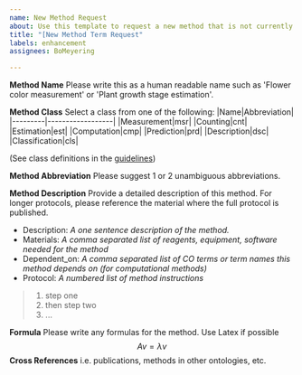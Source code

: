 ```yaml
---
name: New Method Request
about: Use this template to request a new method that is not currently in the ontology.
title: "[New Method Term Request"
labels: enhancement
assignees: BoMeyering

---
```


**Method Name**
Please write this as a human readable name such as 'Flower color measurement' or 'Plant growth stage estimation'.

**Method Class**
Select a class from one of the following:
|Name|Abbreviation|
|---------|------------------|
|Measurement|msr|
|Counting|cnt|
|Estimation|est|
|Computation|cmp|
|Prediction|prd|
|Description|dsc|
|Classification|cls|

(See class definitions in the [guidelines](https://cgspace.cgiar.org/handle/10568/110906))

**Method Abbreviation**
Please suggest 1 or 2 unambiguous abbreviations.

**Method Description**
Provide a detailed description of this method. For longer protocols, please reference the material where the full protocol is published.
* Description: *A one sentence description of the method.*
* Materials: *A comma separated list of reagents, equipment, software needed for the method*
* Dependent_on: *A comma separated list of CO terms or term names this method depends on (for computational methods)*
* Protocol: *A numbered list of method instructions*
>1. step one
>2. then step two
>3. ...

**Formula**
Please write any formulas for the method. Use Latex if possible
$$Av=\lambda v$$
**Cross References**
i.e. publications, methods in other ontologies, etc.
